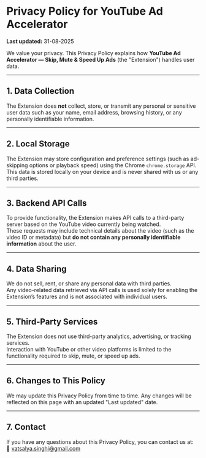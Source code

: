 # Privacy Policy for YouTube Ad Accelerator

**Last updated:** 31-08-2025

We value your privacy. This Privacy Policy explains how **YouTube Ad Accelerator — Skip, Mute & Speed Up Ads** (the "Extension") handles user data.

---

## 1. Data Collection
The Extension does **not** collect, store, or transmit any personal or sensitive user data such as your name, email address, browsing history, or any personally identifiable information.

---

## 2. Local Storage
The Extension may store configuration and preference settings (such as ad-skipping options or playback speed) using the Chrome `chrome.storage` API.  
This data is stored locally on your device and is never shared with us or any third parties.

---

## 3. Backend API Calls
To provide functionality, the Extension makes API calls to a third-party server based on the YouTube video currently being watched.  
These requests may include technical details about the video (such as the video ID or metadata) but **do not contain any personally identifiable information** about the user.

---

## 4. Data Sharing
We do not sell, rent, or share any personal data with third parties.  
Any video-related data retrieved via API calls is used solely for enabling the Extension’s features and is not associated with individual users.

---

## 5. Third-Party Services
The Extension does not use third-party analytics, advertising, or tracking services.  
Interaction with YouTube or other video platforms is limited to the functionality required to skip, mute, or speed up ads.

---

## 6. Changes to This Policy
We may update this Privacy Policy from time to time. Any changes will be reflected on this page with an updated "Last updated" date.

---

## 7. Contact
If you have any questions about this Privacy Policy, you can contact us at:  
📧 [vatsalya.singhi@gmail.com](mailto:vatsalya.singhi@gmail.com)
